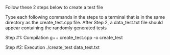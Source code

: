 Follow these 2 steps below to create a test file

Type each following commands in the steps to a terminal that is in the same directory as the create_test.cpp file. After Step 2, a data_test.txt file should appear containing the randomly generated tests

Step #1: Compilation
g++ create_test.cpp -o create_test

Step #2: Execution
./create_test data_test.txt
